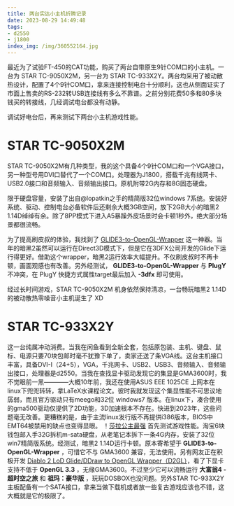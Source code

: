 ```yaml
---
title: 两台实达小主机折腾记录
date: 2023-08-29 14:49:48
tags:
- d2550
- j1800
index_img: /img/360552164.jpg
---
```


最近为了试验FT-450的CAT功能，购买了两台自带原生9针COM口的小主机。一台为 STAR TC-9050X2M，另一台为 STAR TC-933X2Y。两台均采用了被动散热设计，配置了4个9针COM口，拿来连接控制电台十分顺利，这也从侧面证实了市面上售卖的RS-232转USB连接线有多么不靠谱。之前分别花费50多和80多块钱买的转接线，几经调试电台都没有动静。

调试好电台后，再来测试下两台小主机游戏性能。

# STAR TC-9050X2M
STAR TC-9050X2M有几种类型，我的这个具备4个9针COM口和一个VGA接口，另一种型号用DVI口替代了一个COM口。处理器为J1800，搭载千兆有线网卡、USB2.0接口和音频输入、音频输出接口。原机附带2G内存和8G固态硬盘。

限于硬盘容量，安装了出自@lopatkin之手的精简版32位windows 7系统。安装好系统、驱动、控制电台必备软件后还剩余大概3GB空间，放下2GB大小的暗黑2 1.14D绰绰有余。除了8PP模式下进入A5暴躁外皮场景时会卡顿1秒外，绝大部分场景都很流畅。

为了提高刷皮叔的体验，我找到了 [GLIDE3-to-OpenGL-Wrapper](https://www.svenswrapper.de/english/) 这一神器。当年的暗黑2虽然可以运行在Direct3D模式下，但是它在3DFX公司开发的Glide下运行得更好。借助这个wrapper，暗黑2运行效率大幅提升。不仅刷皮叔时不再卡顿，画面观感也有改善。另外经测试， **GLIDE3-to-OpenGL-Wrapper** 与 **PlugY** 不冲突，在 PlugY 快捷方式属性target最后加入 **-3dfx** 即可使用。

经过长时间游戏，STAR TC-9050X2M 机身依然保持清凉，一台畅玩暗黑2 1.14D的被动散热零噪音小主机诞生了 XD

# STAR TC-933X2Y
这一台纯属冲动消费。当我在闲鱼看到全新全套，包括原包装、主机、键盘、鼠标、电源只要70块包邮时毫不犹豫下单了，卖家还送了条VGA线。这台主机接口丰富，具备DVI-I（24+5），VGA，千兆网卡、USB2、USB3、音频输入、音频输出接口，处理器是d2550。当我在查找显卡驱动发现它的集显是GMA3600时，我不觉眼前一黑————大概10年前，我还在使用ASUS EEE 1025CE 上网本在linux下兜兜转转，拿LaTeX水课程论文。彼时我就发现这个集显性能不可思议地孱弱，而且官方驱动只有meego和32位 windows7 版本。在linux下，凑合使用的gma500驱动仅提供了2D功能，3D加速根本不存在。快进到2023年，这些问题毫无改善。更糟糕的是，由于主流linux发行版不再提供i386版本，BIOS中EMT64被禁用的缺点也变得显眼。
！[莎拉公主最强](/img/2095901298.jpg)
首先测试游戏性能。淘宝6块钱包邮入手32G拆机m-sata硬盘，从老笔记本拆下一条4G内存，安装了32位win7精简版系统。经测试，暗黑2 1.14D运行卡顿。原本寄希望于 **GLIDE3-to-OpenGL-Wrapper** ，可惜它不与 GMA3600 兼容，无法使用。另有网友正在积极开发 [Diablo 2 LoD Glide/DDraw to OpenGL Wrapper（D2GL）](https://github.com/bayaraa/d2gl)，看了下显卡支持不低于 **OpenGL 3.3** ，无缘GMA3600。不过至少它可以流畅运行 **大富翁4 - 超时空之旅** 和 **祖玛：豪华版** ，玩玩DOSBOX也没问题。另外STAR TC-933X2Y 主板配备有一个SATA接口，拿来当做下载机或者放一些复古游戏应该也不错，这大概就是它的极限了。